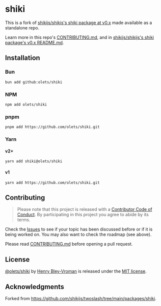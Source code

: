 # shiki

This is a fork of [shikijs/shikis's shiki package at v0.x](https://github.com/shikijs/shiki/tree/v0.14.7/packages/shiki) made available as a standalone repo.

Learn more in this repo's [CONTRIBUTING.md](CONTRIBUTING.md), and in [shikijs/shikijs's shiki package's v0.x README.md](https://github.com/shikijs/shiki/blob/v0.14.7/packages/shiki/README.md).

## Installation

### Bun

```shell
bun add github:olets/shiki
```

### NPM

```shell
npm add olets/shiki
```

### pnpm

```shell
pnpm add https://github.com/olets/shiki.git
```

### Yarn

#### v2+

```shell
yarn add shiki@olets/shiki
```

#### v1

```shell
yarn add https://github.com/olets/shiki.git
```

## Contributing

> Please note that this project is released with a [Contributor Code of Conduct](CODE_OF_CONDUCT.md). By participating in this project you agree to abide by its terms.

Check the [Issues](https://github.com/olets/shiki/issues) to see if your topic has been discussed before or if it is being worked on. You may also want to check the roadmap (see above).

Please read [CONTRIBUTING.md](CONTRIBUTING.md) before opening a pull request.

## License

<a href="https://github.com/olets/shiki">@olets/shiki</a> by <a href="https://github.com/olets">Henry Bley-Vroman</a> is released under the [MIT license](LICENSE).

## Acknowledgments

Forked from <https://github.com/shikijs/twoslash/tree/main/packages/shiki>.

